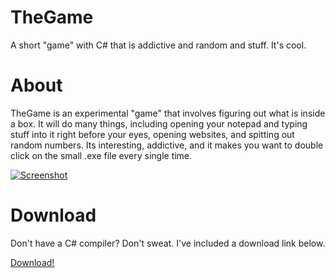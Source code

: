 TheGame
=======

A short "game" with C# that is addictive and random and stuff. It's cool.

About
=====

TheGame is an experimental "game" that involves figuring out what is inside a box. It will do many things, including opening your notepad and typing stuff into it right before your eyes, opening websites, and spitting out random numbers. Its interesting, addictive, and it makes you want to double click on the small .exe file every single time.

<a href="http://imgur.com/ypS37Hi"><img src="http://i.imgur.com/ypS37Hi.png" title="Screenshot" /></a>

Download
========

Don't have a C# compiler? Don't sweat. I've included a download link below.

[Download!](https://drive.google.com/file/d/0B9_evHdY7ZEdeXBXdzA1MXZfdk0/view?usp=sharing)

